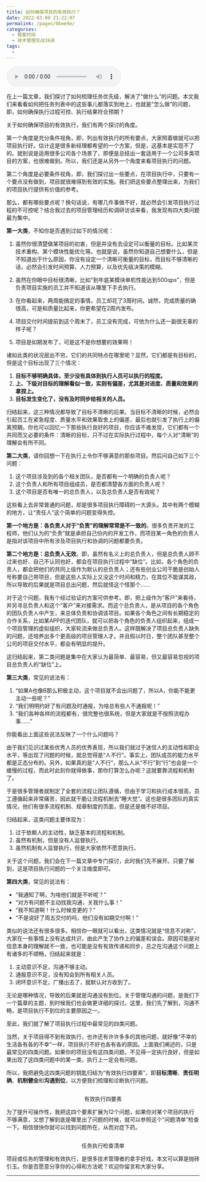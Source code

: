 ```yaml
---
title: 如何确保项目的有效执行？
date: 2022-03-09 21:22:07
permalink: /pages/0bee9e/
categories:
  - 极客时间
  - 技术管理实战36讲
tags:
  - 
---
```

<audio title="26.如何确保项目的有效执行？" src="https://static001.geekbang.org/resource/audio/7c/99/7c2f91b2a57df2b54d66e039f4adda99.mp3" controls="controls"></audio> 
<p>在上一篇文章，我们探讨了如何梳理任务优先级，解决了“做什么”的问题。本文我们来看看如何把任务列表中的这些事儿都落实到地上，也就是“怎么做”的问题，即，如何确保执行过程可控、执行结果符合预期？</p>
<p>关于如何确保项目的有效执行，我们有两个探讨的角度。</p>
<p>第一个角度是充分条件视角，即，列出有效执行的所有要点，大家照着做就可以把项目执行好。估计这是很多新经理都希望的一个方案，但是，这基本是实现不了的。就别说是适用很多公司各个场景了，即便是总结出一套适用于一个公司多类项目的方案，也很难做到。所以，我们还是从另外一个角度来看项目执行的问题。</p>
<p>第二个角度是必要条件视角，即，我们探讨出一些要点，在项目执行中，只要有一个要点没有做到，项目就很难得到有效的实施。我们把这些要点整理出来，为我们的项目执行提供有价值的参考。</p>
<p>那么，都有哪些要点呢？换句话说，有哪几件事做不好，就必然会引发项目执行过程的不可控呢？结合我过去的项目管理经历和调研访谈来看，我发现有四大类问题最为集中。</p>
<p><strong>第一大类</strong>，不知你是否遇到过如下的情况呢：</p>
<ol>
<li>
<p>虽然你很清楚做某项目的初衷，但是并没有去设定可以衡量的目标。比如某次技术重构、某个模块性能优化等。也就是说，虽然你知道自己想要什么，但是不知道出于什么原因，你没有设定一个清晰可衡量的目标，而目标不够清晰的话，必然会引发时间预算、人力预算，以及优先级决策的模糊。</p>
</li>
<li>
<p>虽然在你眼中目标很清晰，比如“到年底某模块单机性能达到500qps”，但是负责项目实施的员工并不知道该从哪里下手去执行。</p>
</li>
<li>
<p>在你看起来，两周能搞定的事情，员工却花了3周时间。诚然，完成质量的确很高，可是和质量比起来，你更希望在2周内发布。</p>
</li>
<li>
<p>项目交付时间提前到这个周末了，员工没有完成，可他为什么还一副很无辜的样子呢？</p>
</li>
<li>
<p>项目是如期发布了，可是这不是你想要的效果啊！</p>
</li>
</ol><!-- [[[read_end]]] -->
<p>诸如此类的状况层出不穷。它们的共同特点在哪里呢？显然，它们都是有目标的，但是这个目标出现了三个情况：</p>
<ol>
<li><strong>目标不够明确具体，至少没有具体到执行人员可以执行的程度。</strong></li>
<li><strong>上、下级对目标的理解看似一致，实则有偏差，尤其是对进度、质量和效果的拿捏上。</strong></li>
<li><strong>目标发生变化了，没有及时同步给相关的人员。</strong></li>
</ol>
<p>归结起来，这三种情况都导致了目标不清晰的后果。当目标不清晰的时候，必然会引起员工在紧急程度、质量水平和效果取舍上的偏差，最后也就引发了执行上的偏离预期。你也可以回忆一下那些执行良好的项目，你应该不难发现，它们都有一个共同而又必要的条件：清晰的目标，只不过在实际执行过程中，每个人对“清晰”的理解会有所不同。</p>
<p><strong>第二大类</strong>，请你回想一下在执行上令你不够满意的那些项目。然后问自己如下三个问题：</p>
<ol>
<li>这个项目涉及到的各个相关团队，是否都有一个明确的负责人呢？</li>
<li>这个负责人和所有项目组成员，是否都清楚各方面的负责人呢？</li>
<li>这个项目是否有唯一的总负责人，以及总负责人是否有效呢？</li>
</ol>
<p>这些看上去非常普通的问题，却是很多项目执行障碍的一大源头。其中有两个模糊的地方，让“责任人”这个简单的问题变得失控。</p>
<p><strong>第一个地方是：各负责人对于“负责”的理解常常是不一致的</strong>。很多负责开发的工程师，他们认为的“负责”就是承担自己份内的开发工作，而项目某一角色的负责人是指对该项目中所有涉及项目执行和协调的问题都要负责。</p>
<p><strong>第二个地方是：总负责人无效</strong>。即，虽然有名义上的总负责人，但是总负责人顾不过来也好、自己不认同也好，都会在项目执行过程中“缺位”。比如，各个角色的负责人，都会把他们的共同上级作为默认的总负责人；还有些创业公司干脆是创始人号称要自己带项目，但是这些人实际上又没这个时间和精力，在其位不能谋其政，所以导致的后果就是项目总出问题，然后就怪这个怪那个……</p>
<p>对于这个问题，我有个经过验证的方案可供参考。即，把上级作为“客户”来看待，并另寻总负责人和这个“客户”来对接需求。而这个总负责人，是从项目的各个角色的团队负责人中产生，来总体负责和协调该项目。如果各个角色之间有长期稳定的合作关系，比如某APP的迭代团队，就可以把各个角色的负责人组织起来，组成一个项目管理的虚拟组织，大家轮流来做总负责人。这样既解决了项目总负责人缺失的问题，还培养出多个更高级的项目管理人才。并且假以时日，整个团队甚至整个公司的项目交付水平，都会有明显的提升。</p>
<p>这归结起来，第二类问题是集中在大家认为最简单、最容易，但又最容易忽视的项目总负责人的“缺位”上。</p>
<p><strong>第三大类</strong>，常见的说法有：</p>
<ol>
<li>“如果A也像B那么积极主动，这个项目就不会出问题了，所以A，你能不能更主动一些呢？”</li>
<li>“我们明明约好了有问题及时通报，为啥总有些人不通报呢！”</li>
<li>“我们各种各样的流程都有，很完整也很系统，但是大家就是不按照流程办事……”</li>
</ol>
<p>你能看出上面这些说法反映了一个什么问题吗？</p>
<p>由于我们见识过某些优秀人员的优秀表现，所以我们就过于迷信人的主动性和职业水平，等出现了问题的时候，就总觉得是“人不行”。事实上，团队成员的能力水平都是正态分布的。另外，如果真的是“人不行”，那么人从“不行”到“行”也会是一个缓慢的过程，而此时此刻你就得做事，那你打算怎么办呢？这就要靠流程和机制了。</p>
<p>于是很多管理者就制定了全套的流程让团队遵循，但由于学习和执行成本很高，员工遵循起来非常痛苦，因此就干脆让流程机制去“睡大觉”。这也是很多团队的真实情况，他们有很多流程机制、规章制度的页面，但是还是做不好项目。</p>
<p>归结起来，这类问题主要体现为：</p>
<ol>
<li>过于依赖人的主动性，缺乏基本的流程和机制。</li>
<li>虽然有机制，但是没有人监督执行。</li>
<li>虽然机制有人监督执行，但是大家依然不愿意执行。</li>
</ol>
<p>关于这个问题，我们会在下一篇文章中专门探讨，此时我们先不展开。只要了解到，这是项目执行问题的一个关注维度即可。</p>
<p><strong>第四大类</strong>，常见的说法有：</p>
<ul>
<li>“我通知了啊，为啥他们就是不听呢？”</li>
<li>“对方有问题不主动找我沟通，关我什么事！”</li>
<li>“我不知道啊！什么时候变更的？”</li>
<li>“不是说好了周五交付的吗，他们没有如期交付啊！”</li>
</ul>
<p>类似的说法还有很多很多。相信你一眼就可以看出，这类情况就是“信息不对称”，大家在一些事情上没有达成共识，由此产生了协作上的偏差和误会。原因可能是对信息本身的理解就不一致，也可能是没有有效传递和同步，总之在沟通这个问题上有诸多的不顺畅，归结起来就是：</p>
<ol>
<li>主动意识不足，沟通不够主动。</li>
<li>通报意识不足，没有知会到所有相关人员。</li>
<li>闭环意识不足，广播出去了，就默认对方收到了。</li>
</ol>
<p>无论是哪种情况，导致的后果就是沟通没有到位。关于管理沟通的问题，是我们下一个篇章的主题，到时候我们也会做更详细的探讨。这里，我们先了解到，沟通不畅，是项目执行不到位的主要原因之一。</p>
<p>至此，我们就了解了项目执行过程中最常见的四类问题。</p>
<p>当然，关于项目得不到有效执行，也许还有许许多多的其他问题，就好像“不幸的生活各有各的不幸”一样，项目执行不好也各有各的原因。上面我们阐述的，只是最常见的四类问题。如果你的项目没有这四类问题，不见得一定执行良好，但是如果出现了这四类问题中的某一类，执行上一定会有问题。</p>
<p>所以，我把避免这四类问题的钥匙归结为“有效执行四要素”，即<strong>目标清晰</strong>、<strong>责任明确</strong>、<strong>机制健全</strong>和<strong>沟通到位</strong>，以方便我们梳理和诊断执行问题。</p>
<p><img src="https://static001.geekbang.org/resource/image/15/98/15a71a04ffeaa5b09c1aa6952d6ae298.png" alt="" /></p>
<center><span class="reference">有效执行四要素</span></center>
<p>为了提升可操作性，我把这四个要素扩展为12个问题，如果你对某个项目的执行不够满意，又想了解到底是哪里出了问题的时候，就可以参照这个“问题清单”检查一下。相信很快你就可以找到问题所在，从而对症下药。</p>
<p><img src="https://static001.geekbang.org/resource/image/8a/6f/8a6ec8ff2d0a9efb23b5585a5ef1536f.png" alt="" /></p>
<center><span class="reference">任务执行检查清单</span></center>
<p>项目或任务的管理和有效执行，是很多技术管理者的拿手好戏，本文可以算是抛砖引玉。你是否愿意分享你的心得和方法呢？欢迎你留言和大家分享。</p>
<hr />
<p></p>
